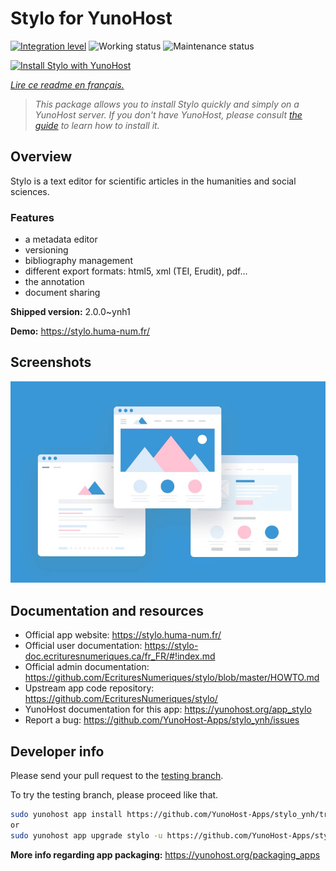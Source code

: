 <!--
N.B.: This README was automatically generated by https://github.com/YunoHost/apps/tree/master/tools/README-generator
It shall NOT be edited by hand.
-->

# Stylo for YunoHost

[![Integration level](https://dash.yunohost.org/integration/stylo.svg)](https://dash.yunohost.org/appci/app/stylo) ![Working status](https://ci-apps.yunohost.org/ci/badges/stylo.status.svg) ![Maintenance status](https://ci-apps.yunohost.org/ci/badges/stylo.maintain.svg)

[![Install Stylo with YunoHost](https://install-app.yunohost.org/install-with-yunohost.svg)](https://install-app.yunohost.org/?app=stylo)

*[Lire ce readme en français.](./README_fr.md)*

> *This package allows you to install Stylo quickly and simply on a YunoHost server.
If you don't have YunoHost, please consult [the guide](https://yunohost.org/#/install) to learn how to install it.*

## Overview

Stylo is a text editor for scientific articles in the humanities and social sciences.

### Features

- a metadata editor
- versioning
- bibliography management
- different export formats: html5, xml (TEI, Erudit), pdf...
- the annotation
- document sharing

**Shipped version:** 2.0.0~ynh1

**Demo:** https://stylo.huma-num.fr/

## Screenshots

![Screenshot of Stylo](./doc/screenshots/example.jpg)

## Documentation and resources

* Official app website: <https://stylo.huma-num.fr/>
* Official user documentation: <https://stylo-doc.ecrituresnumeriques.ca/fr_FR/#!index.md>
* Official admin documentation: <https://github.com/EcrituresNumeriques/stylo/blob/master/HOWTO.md>
* Upstream app code repository: <https://github.com/EcrituresNumeriques/stylo/>
* YunoHost documentation for this app: <https://yunohost.org/app_stylo>
* Report a bug: <https://github.com/YunoHost-Apps/stylo_ynh/issues>

## Developer info

Please send your pull request to the [testing branch](https://github.com/YunoHost-Apps/stylo_ynh/tree/testing).

To try the testing branch, please proceed like that.

``` bash
sudo yunohost app install https://github.com/YunoHost-Apps/stylo_ynh/tree/testing --debug
or
sudo yunohost app upgrade stylo -u https://github.com/YunoHost-Apps/stylo_ynh/tree/testing --debug
```

**More info regarding app packaging:** <https://yunohost.org/packaging_apps>
